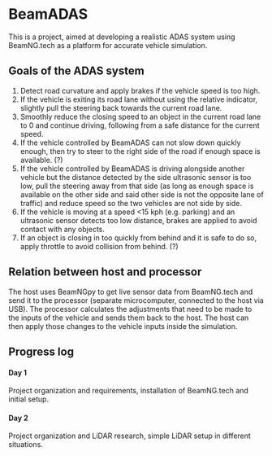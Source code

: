 # BeamADAS
This is a project, aimed at developing a realistic ADAS system using BeamNG.tech as a platform for accurate vehicle simulation.

## Goals of the ADAS system
1. Detect road curvature and apply brakes if the vehicle speed is too high.
2. If the vehicle is exiting its road lane without using the relative indicator, slightly pull the steering back towards the current road lane.
3. Smoothly reduce the closing speed to an object in the current road lane to 0 and continue driving, following from a safe distance for the current speed.
4. If the vehicle controlled by BeamADAS can not slow down quickly enough, then try to steer to the right side of the road if enough space is available. (?)
5. If the vehicle controlled by BeamADAS is driving alongside another vehicle but the distance detected by the side ultrasonic sensor is too low, pull the steering away from that side (as long as enough space is available on the other side and said other side is not the opposite lane of traffic) and reduce speed so the two vehicles are not side by side.
6. If the vehicle is moving at a speed <15 kph (e.g. parking) and an ultrasonic sensor detects too low distance, brakes are applied to avoid contact with any objects.
7. If an object is closing in too quickly from behind and it is safe to do so, apply throttle to avoid collision from behind. (?)

## Relation between host and processor
The host uses BeamNGpy to get live sensor data from BeamNG.tech and send it to the processor (separate microcomputer, connected to the host via USB). The processor calculates the adjustments that need to be made to the inputs of the vehicle and sends them back to the host. The host can then apply those changes to the vehicle inputs inside the simulation. 

## Progress log
#### Day 1
Project organization and requirements, installation of BeamNG.tech and initial setup.
#### Day 2
Project organization and LiDAR research, simple LiDAR setup in different situations.
